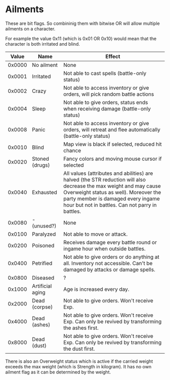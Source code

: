 # Ailments

These are bit flags. So combininig them with bitwise OR will allow multiple ailments on a character.

For example the value 0x11 (which is 0x01 OR 0x10) would mean that the character is both irritated and blind.

Value | Name | Effect
--- | --- | ---
0x0000 | No ailment | None
0x0001 | Irritated | Not able to cast spells (battle-only status)
0x0002 | Crazy | Not able to access inventory or give orders, will pick random battle actions
0x0004 | Sleep | Not able to give orders, status ends when receiving damage (battle-only status)
0x0008 | Panic | Not able to access inventory or give orders, will retreat and flee automatically (battle-only status)
0x0010 | Blind | Map view is black if selected, reduced hit chance
0x0020 | Stoned (drugs) | Fancy colors and moving mouse cursor if selected
0x0040 | Exhausted | All values (attributes and abilities) are halved (the STR reduction will also decrease the max weight and may cause Overweight status as well). Moreover the party member is damaged every ingame hour but not in battles. Can not parry in battles.
0x0080 | - (unused?) | None
0x0100 | Paralyzed | Not able to move or attack.
0x0200 | Poisoned | Receives damage every battle round or ingame hour when outside battles.
0x0400 | Petrified | Not able to give orders or do anything at all. Inventory not accessible. Can't be damaged by attacks or damage spells.
0x0800 | Diseased | ?
0x1000 | Artificial aging | Age is increased every day.
0x2000 | Dead (corpse) | Not able to give orders. Won't receive Exp.
0x4000 | Dead (ashes) | Not able to give orders. Won't receive Exp. Can only be revived by transforming the ashes first.
0x8000 | Dead (dust) | Not able to give orders. Won't receive Exp. Can only be revived by transforming the dust first.

There is also an Overweight status which is active if the carried weight exceeds the max weight (which is Strength in kilogram). It has no own ailment flag as it can be determined by the weight.

